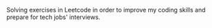 Solving exercises in Leetcode in order to improve my coding skills and prepare for tech jobs' interviews.
